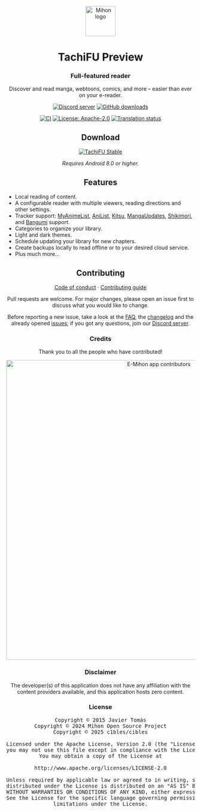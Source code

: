 <div align="center">

<a href="https://furead.netlify.app/a/tachifu">
    <img src="./.github/assets/logo.png" alt="Mihon logo" title="Mihon logo" width="80"/>
</a>

# TachiFU Preview

### Full-featured reader
Discover and read manga, webtoons, comics, and more – easier than ever on your e-reader.

[![Discord server](https://img.shields.io/discord/1195734228319617024.svg?label=&labelColor=6A7EC2&color=7389D8&logo=discord&logoColor=FFFFFF)](https://discord.gg/mihon)
[![GitHub downloads](https://img.shields.io/github/downloads/e-mihon/e-mihon/total?label=downloads&labelColor=27303D&color=0D1117&logo=github&logoColor=FFFFFF&style=flat)](https://e-mihon.vercel.app/download)

[![CI](https://img.shields.io/github/actions/workflow/status/e-mihon/e-mihon/build_push.yml?labelColor=27303D)](https://github.com/mihonapp/mihon/actions/workflows/build_push.yml)
[![License: Apache-2.0](https://img.shields.io/github/license/e-mihon/e-mihon?labelColor=27303D&color=0877d2)](/LICENSE)
[![Translation status](https://img.shields.io/weblate/progress/mihon?labelColor=27303D&color=946300)](https://hosted.weblate.org/engage/mihon/)

## Download

[![TachiFU Stable](https://img.shields.io/github/release/e-mihon/e-mihon.svg?maxAge=3600&label=Stable&labelColor=06599d&color=043b69)](https://mihon.app/download)

*Requires Android 8.0 or higher.*

## Features

<div align="left">

* Local reading of content.
* A configurable reader with multiple viewers, reading directions and other settings.
* Tracker support: [MyAnimeList](https://myanimelist.net/), [AniList](https://anilist.co/), [Kitsu](https://kitsu.app/), [MangaUpdates](https://mangaupdates.com), [Shikimori](https://shikimori.one), and [Bangumi](https://bgm.tv/) support.
* Categories to organize your library.
* Light and dark themes.
* Schedule updating your library for new chapters.
* Create backups locally to read offline or to your desired cloud service.
* Plus much more...

</div>

## Contributing

[Code of conduct](./CODE_OF_CONDUCT.md) · [Contributing guide](./CONTRIBUTING.md)

Pull requests are welcome. For major changes, please open an issue first to discuss what you would like to change.

Before reporting a new issue, take a look at the [FAQ](https://e-mihon.vercel.app/docs/faq/general), the [changelog](https://e-mihon.vercel.app/changelogs/) and the already opened [issues](https://github.com/e-mihon/e-mihon/issues); if you got any questions, join our [Discord server](https://discord.gg/mihon).


### Credits

Thank you to all the people who have contributed!

<a href="https://github.com/e-mihon/e-mihon/graphs/contributors">
    <img src="https://contrib.rocks/image?repo=e-mihon/e-mihon" alt="E-Mihon app contributors" title="E-Mihon app contributors" width="800"/>
</a>

### Disclaimer

The developer(s) of this application does not have any affiliation with the content providers available, and this application hosts zero content.

### License

<pre>
Copyright © 2015 Javier Tomás
Copyright © 2024 Mihon Open Source Project
Copyright © 2025 c1bles/cibles

Licensed under the Apache License, Version 2.0 (the "License");
you may not use this file except in compliance with the License.
You may obtain a copy of the License at

http://www.apache.org/licenses/LICENSE-2.0

Unless required by applicable law or agreed to in writing, software
distributed under the License is distributed on an "AS IS" BASIS,
WITHOUT WARRANTIES OR CONDITIONS OF ANY KIND, either express or implied.
See the License for the specific language governing permissions and
limitations under the License.
</pre>

</div>
